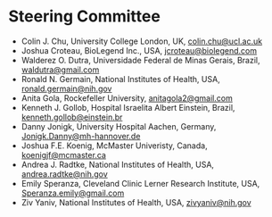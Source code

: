 # Steering Committee

* Colin J. Chu, University College London, UK, [colin.chu@ucl.ac.uk](mailto:colin.chu@ucl.ac.uk)
* Joshua Croteau, BioLegend Inc., USA, [jcroteau@biolegend.com](mailto:jcroteau@biolegend.com)	
* Walderez O. Dutra, Universidade Federal de Minas Gerais, Brazil, [waldutra@gmail.com](mailto:waldutra@gmail.com)
* Ronald N. Germain, National Institutes of Health, USA, [ronald.germain@nih.gov](mailto:ronald.germain@nih.gov)
* Anita	Gola, Rockefeller University, [anitagola2@gmail.com](mailto:anitagola2@gmail.com)
* Kenneth J. Gollob, Hospital Israelita Albert Einstein, Brazil, [kenneth.gollob@einstein.br](mailto:kenneth.gollob@einstein.br)
* Danny	Jonigk, University Hospital Aachen, Germany, [Jonigk.Danny@mh-hannover.de](mailto:Jonigk.Danny@mh-hannover.de)
* Joshua F.E. Koenig, McMaster Univeristy, Canada, [koenigjf@mcmaster.ca](mailto:koenigjf@mcmaster.ca)
* Andrea J. Radtke, National Institutes of Health, USA,	[andrea.radtke@nih.gov](mailto:andrea.radtke@nih.gov)
* Emily	Speranza, Cleveland Clinic Lerner Research Institute, USA, [Speranza.emily@gmail.com](mailto:Speranza.emily@gmail.com)
* Ziv Yaniv, National Institutes of Health, USA, [zivyaniv@nih.gov](mailto:zivyaniv@nih.gov)
